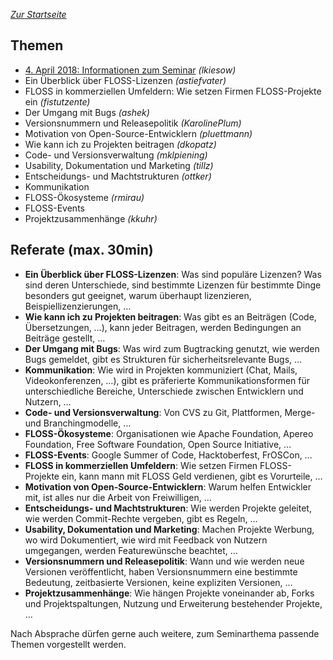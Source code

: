 

*[Zur Startseite](index.html)*

Themen
------

- [4. April 2018: Informationen zum Seminar](#aufgaben) *(lkiesow)*
- Ein Überblick über FLOSS-Lizenzen *(astiefvater)*
- FLOSS in kommerziellen Umfeldern: Wie setzen Firmen FLOSS-Projekte ein *(fistutzente)*
- Der Umgang mit Bugs *(ashek)*
- Versionsnummern und Releasepolitik *(KarolinePlum)*
- Motivation von Open-Source-Entwicklern *(pluettmann)*
- Wie kann ich zu Projekten beitragen *(dkopatz)*
- Code- und Versionsverwaltung *(mklpiening)*
- Usability, Dokumentation und Marketing *(tillz)*
- Entscheidungs- und Machtstrukturen *(ottker)*
- Kommunikation
- FLOSS-Ökosysteme *(rmirau)*
- FLOSS-Events
- Projektzusammenhänge *(kkuhr)*

Referate (max. 30min)
---------------------

- **Ein Überblick über FLOSS-Lizenzen**: Was sind populäre Lizenzen? Was sind
  deren Unterschiede, sind bestimmte Lizenzen für bestimmte Dinge besonders gut
  geeignet, warum überhaupt lizenzieren, Beispiellizenzierungen, …
- **Wie kann ich zu Projekten beitragen**: Was gibt es an Beiträgen (Code,
  Übersetzungen, …), kann jeder Beitragen, werden Bedingungen an Beiträge
  gestellt, …
- **Der Umgang mit Bugs**: Was wird zum Bugtracking genutzt, wie werden Bugs
  gemeldet, gibt es Strukturen für sicherheitsrelevante Bugs, …
- **Kommunikation**: Wie wird in Projekten kommuniziert (Chat, Mails,
  Videokonferenzen, …), gibt es präferierte Kommunikationsformen für
  unterschiedliche Bereiche, Unterschiede zwischen Entwicklern und Nutzern, …
- **Code- und Versionsverwaltung**: Von CVS zu Git, Plattformen, Merge- und
  Branchingmodelle, …
- **FLOSS-Ökosysteme**: Organisationen wie Apache Foundation, Apereo
  Foundation, Free Software Foundation, Open Source Initiative, …
- **FLOSS-Events**: Google Summer of Code, Hacktoberfest, FrOSCon, …
- **FLOSS in kommerziellen Umfeldern**: Wie setzen Firmen FLOSS-Projekte ein,
  kann mann mit FLOSS Geld verdienen, gibt es Vorurteile, …
- **Motivation von Open-Source-Entwicklern**: Warum helfen Entwickler mit, ist
  alles nur die Arbeit von Freiwilligen, …
- **Entscheidungs- und Machtstrukturen**: Wie werden Projekte geleitet, wie
  werden Commit-Rechte vergeben, gibt es Regeln, …
- **Usability, Dokumentation und Marketing**: Machen Projekte Werbung, wo wird
  Dokumentiert, wie wird mit Feedback von Nutzern umgegangen, werden
  Featurewünsche beachtet, …
- **Versionsnummern und Releasepolitik**: Wann und wie werden neue Versionen
  veröffentlicht, haben Versionsnummern eine bestimmte Bedeutung, zeitbasierte
  Versionen, keine expliziten Versionen, …
- **Projektzusammenhänge**: Wie hängen Projekte voneinander ab, Forks und
  Projektspaltungen, Nutzung und Erweiterung bestehender Projekte, …

Nach Absprache dürfen gerne auch weitere, zum Seminarthema passende Themen
vorgestellt werden.
